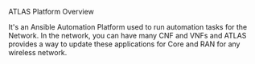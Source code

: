ATLAS Platform
Overview

It's an Ansible Automation Platform used to run automation tasks for the Network. In the network, you can have many CNF and VNFs and ATLAS provides a way to update these applications for Core and RAN for any wireless network.
